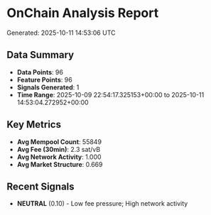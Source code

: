 # OnChain Analysis Report
Generated: 2025-10-11 14:53:06 UTC

## Data Summary
- **Data Points**: 96
- **Feature Points**: 96
- **Signals Generated**: 1
- **Time Range**: 2025-10-09 22:54:17.325153+00:00 to 2025-10-11 14:53:04.272952+00:00

## Key Metrics
- **Avg Mempool Count**: 55849
- **Avg Fee (30min)**: 2.3 sat/vB
- **Avg Network Activity**: 1.000
- **Avg Market Structure**: 0.669

## Recent Signals
- **NEUTRAL** (0.10) - Low fee pressure; High network activity
